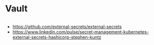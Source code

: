 # Vault

```sh

```

* https://github.com/external-secrets/external-secrets
* https://www.linkedin.com/pulse/secret-management-kubernetes-external-secrets-hashicorp-stephen-kuntz
